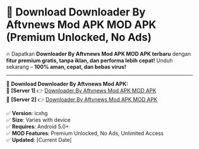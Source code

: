 # 🚀 Download Downloader By Aftvnews Mod APK MOD APK (Premium Unlocked, No Ads)  

🔥 Dapatkan **Downloader By Aftvnews Mod APK MOD APK terbaru** dengan **fitur premium gratis, tanpa iklan, dan performa lebih cepat!** Unduh sekarang – **100% aman, cepat, dan bebas virus!**  

---


🔽 **Download Downloader By Aftvnews Mod APK:**  
🔹 **[Server 1]** 👉 [Downloader By Aftvnews Mod APK MOD APK](https://apkcomod.com?title=Downloader_By_Aftvnews_Mod_APK)  
🔹 **[Server 2]** 👉 [Downloader By Aftvnews Mod APK MOD APK](https://apkcomod.com?title=Downloader_By_Aftvnews_Mod_APK)  


✅ **Version**: icxhg  
✅ **Size**: Varies with device  
✅ **Requires**: Android 5.0+  
✅ **MOD Features**: Premium Unlocked, No Ads, Unlimited Access  
✅ **Updated**: [Current Date]  